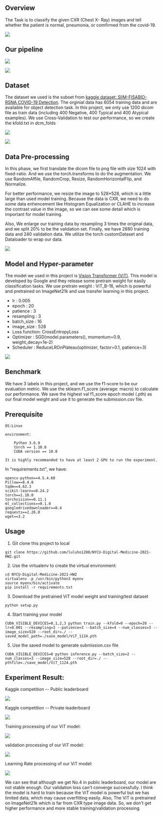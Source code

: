 Overview
---
The Task is to classify the given CXR (Chest X- Ray) images and tell whether the patient is normal, pneumonia, or comfirmed from the covid-19. 

![](https://i.imgur.com/iVcEz32.png)

Our pipeline
---
![](https://i.imgur.com/6uwduWv.png)


![](https://i.imgur.com/FeTaaLY.png)


Dataset
---
The dataset we used is the subset from [kaggle dataset: SIIM-FISABIO-RSNA COVID-19 Detection](https://www.kaggle.com/c/siim-covid19-detection). The orginial data has 6054 training data and are available for object detection task. In this project, we only use 1200 dicom file as train data (including 400 Negative, 400 Typical and 400 Atypical examples). We use Cross-Validation to test our performance, so we create the kfold.txt in dcm_folds

![](https://i.imgur.com/dNSaffV.png)

![](https://i.imgur.com/J9GD7FZ.png)


Data Pre-processing
---
In this phase, we first translate the dicom file to png file with size 1024 with fixed-ratio. And we use the torch.transforms to do the augmentation. We use RandomAffile, RandomCrop, Resize, RandomHorizontalFlip, and Normalize. 

For better performance, we resize the image to 528*528, which is a little large than used model training. Because the data is CXR, we need to do some data enhencement like Histogram Equalization or CLAHE to increase the contrast value in the image, so we can see some detail which is important for model training.


Also, We enlarge our training data by resampling 3 times the original data, and we split 20% to be the validation set. Finally, we have 2880 training data and 240 validation data. We utilize the torch customDataset and Dataloader to wrap our data.


![](https://i.imgur.com/IxVBTP6.png)

Model and Hyper-parameter
---

The model we used in this project is [Vision Transformer (ViT)](https://github.com/google-research/vision_transformer). This model is developed by Google and they release some pretrain weight for easily classification tasks. We use pretrain weight : ViT_B-16, which is powerful and pretrained on ImageNet21k and use transfer learning in this project.

* lr : 0.005
* epoch : 20
* patience : 3
* resampling : 3
* batch_size : 16
* image_size : 528
* Loss function: CrossEntropyLoss
* Optimizer : SGD(model.parameters(), momentum=0.9, weight_decay=1e-2)
* Scheduler : ReduceLROnPlateau(optimizer, factor=0.1, patience=3)

![](https://i.imgur.com/tq7HXY9.png)

Benchmark
---
We have 3 labels in this project, and we use the f1-score to be our evaluation metric. We use the sklearn.f1_score (average: macro) to calculate our performance. We save the highest val f1_score epoch model (.pth) as our final model weight and use it to generate the submission.csv file. 

Prerequisite
---
    OS:Linux
    
    environment: 
        
        Python 3.6.9    
        torch == 1.10.0 
        CUDA version == 10.0
        
    It is highly recommanded to have at least 2 GPU to run the experiment.
    
In "requirements.txt", we have:

    opencv-python==4.5.4.60
    Pillow==8.4.0
    tqdm==4.62.3
    scikit-learn==0.24.2
    torch==1.10.0
    torchvision==0.11.1
    ml_collections==0.1.0
    googledrivedownloader==0.4
    requests==2.26.0
    wget==3.2

Usage
---
1. Git clone this project to local
```git=
git clone https://github.com/luluho1208/NYCU-Digital-Medicine-2021-HW2.git
```

2. Use the virtualenv to create the virtual environment:
```bash=
cd NYCU-Digital-Medicine-2021-HW2
virtualenv -p /usr/bin/python3 myenv
source myenv/bin/activate
pip install -r requirements.txt
```

3. Download the pretrained ViT model weight and training/test dataset
```git=
python setup.py
```

4. Start training your model
```git=
CUDA_VISIBLE_DEVICES=0,1,2,3 python train.py --kfold=0 --epoch=20 --lr=0.001 --resampling=3 --patience=3 --batch_size=4 --num_classes=3 --image_size=528 --root_dir=./ --saved_model_path=./save_model/ViT_1124.pth
```

5. Use the saved model to generate submission.csv file
```git=
CUDA_VISIBLE_DEVICES=0 python inference.py --batch_size=2 --num_classes=3 --image_size=528 --root_dir=./ --pthfile=./save_model/ViT_1124.pth
```

Experiment Result:
---
Kaggle competition -- Public leaderboard

![](https://i.imgur.com/eRzgAVC.png)

Kaggle competition -- Private leaderboard

![](https://i.imgur.com/eRzgAVC.png)



Training processing of our ViT model:

![](https://i.imgur.com/AtKWdKJ.png)


validation processing of our ViT model:

![](https://i.imgur.com/5CjxVkf.png)

Learning Rate processing of our ViT model:

![](https://i.imgur.com/orN28kR.png)


We can see that although we get No.4 in public leaderboard, our model are not stable enough. Our validation loss can't converge successfully. I think the model is hard to train because the ViT model is powerful but we has limited data, which may cause overfitting easily. Also, The ViT is pretrained on ImageNet21k which is far from CXR type image data. So, we don't get higher performance and more stable training/validation processing.
